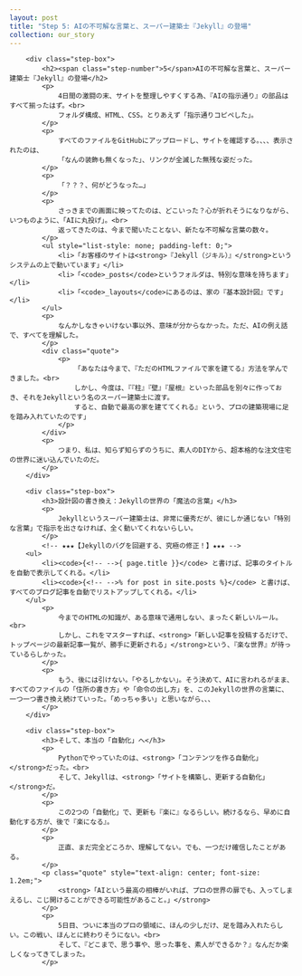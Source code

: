 ```yaml
---
layout: post
title: "Step 5: AIの不可解な言葉と、スーパー建築士『Jekyll』の登場"
collection: our_story
---
```


        <div class="step-box">
            <h2><span class="step-number">5</span>AIの不可解な言葉と、スーパー建築士『Jekyll』の登場</h2>
            <p>
                4日間の激闘の末、サイトを整理しやすくする為、『AIの指示通り』の部品はすべて揃ったはず。<br>
                フォルダ構成、HTML、CSS。とりあえず「指示通りコピペした」。
            </p>
            <p>
                すべてのファイルをGitHubにアップロードし、サイトを確認する。、、、表示されたのは、
                「なんの装飾も無くなった」、リンクが全滅した無残な姿だった。
            </p>
            <p>
                「？？？、何がどうなった…」
            </p>
            <p>
                さっきまでの画面に映ってたのは、どこいった？心が折れそうになりながら、いつものように、「AIに丸投げ」。<br>
                返ってきたのは、今まで聞いたことない、新たな不可解な言葉の数々。
            </p>
            <ul style="list-style: none; padding-left: 0;">
                <li>「お客様のサイトは<strong>『Jekyll（ジキル）』</strong>というシステムの上で動いています」</li>
                <li>「<code>_posts</code>というフォルダは、特別な意味を持ちます」</li>
                <li>「<code>_layouts</code>にあるのは、家の『基本設計図』です」</li>
            </ul>
            <p>
                なんかしなきゃいけない事以外、意味が分からなかった。ただ、AIの例え話で、すべてを理解した。
            </p>
            <div class="quote">
                <p>
                    「あなたは今まで、『ただのHTMLファイルで家を建てる』方法を学んできました。<br>
                    しかし、今度は、『『柱』『壁』『屋根』といった部品を別々に作っておき、それをJekyllという名のスーパー建築士に渡す。
                    すると、自動で最高の家を建ててくれる』という、プロの建築現場に足を踏み入れていたのです」
                </p>
            </div>
            <p>
                つまり、私は、知らず知らずのうちに、素人のDIYから、超本格的な注文住宅の世界に迷い込んでいたのだ。
            </p>
        </div>

        <div class="step-box">
            <h3>設計図の書き換え：Jekyllの世界の「魔法の言葉」</h3>
            <p>
                Jekyllというスーパー建築士は、非常に優秀だが、彼にしか通じない「特別な言葉」で指示を出さなければ、全く動いてくれないらしい。
            </p>
            <!-- ★★★【Jekyllのバグを回避する、究極の修正！】★★★ -->
        <ul>
            <li><code>{<!-- -->{ page.title }}</code> と書けば、記事のタイトルを自動で表示してくれる。</li>
            <li><code>{<!-- -->% for post in site.posts %}</code> と書けば、すべてのブログ記事を自動でリストアップしてくれる。</li>
        </ul>
            <p>
                今までのHTMLの知識が、ある意味で通用しない、まったく新しいルール。<br>
                しかし、これをマスターすれば、<strong>「新しい記事を投稿するだけで、トップページの最新記事一覧が、勝手に更新される」</strong>という、『楽な世界』が待っているらしかった。
            </p>
            <p>
                もう、後には引けない。「やるしかない」。そう決めて、AIに言われるがまま、すべてのファイルの「住所の書き方」や「命令の出し方」を、このJekyllの世界の言葉に、一つ一つ書き換え続けていった。「めっちゃ多い」と思いながら、、、
            </p>
        </div>

        <div class="step-box">
            <h3>そして、本当の「自動化」へ</h3>
            <p>
                Pythonでやっていたのは、<strong>「コンテンツを作る自動化」</strong>だった。<br>
                そして、Jekyllは、<strong>「サイトを構築し、更新する自動化」</strong>だ。
            </p>
            <p>
                この2つの「自動化」で、更新も『楽に』なるらしい。続けるなら、早めに自動化する方が、後で『楽になる』。
            </p>
            <p>
                正直、まだ完全どころか、理解してない。でも、一つだけ確信したことがある。
            </p>
            <p class="quote" style="text-align: center; font-size: 1.2em;">
                <strong>「AIという最高の相棒がいれば、プロの世界の扉でも、入ってしまえるし、こじ開けることができる可能性があること。」</strong>
            </p>
            <p>
                5日目、ついに本当のプロの領域に、ほんの少しだけ、足を踏み入れたらしい。この戦い、ほんとに終わりそうにない。<br>
                そして、『どこまで、思う事や、思った事を、素人ができるか？』なんだか楽しくなってきてしまった。
            </p>
